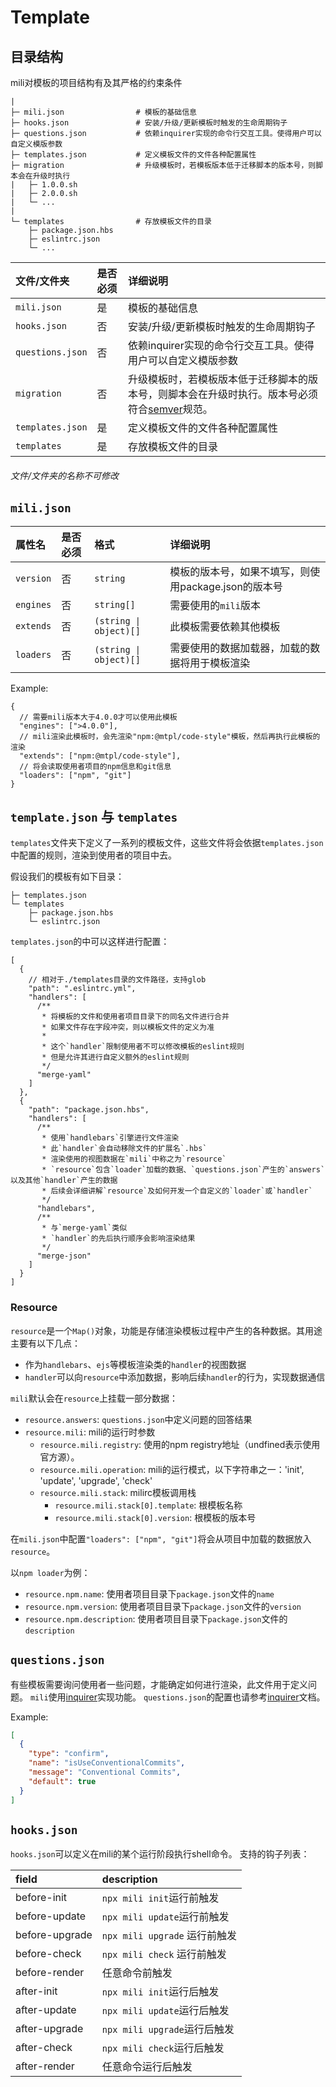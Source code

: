 # Template

## 目录结构

mili对模板的项目结构有及其严格的约束条件


```
|
├─ mili.json                # 模板的基础信息
├─ hooks.json               # 安装/升级/更新模板时触发的生命周期钩子
├─ questions.json           # 依赖inquirer实现的命令行交互工具。使得用户可以自定义模版参数
├─ templates.json           # 定义模板文件的文件各种配置属性
├─ migration                # 升级模板时，若模板版本低于迁移脚本的版本号，则脚本会在升级时执行
|   ├─ 1.0.0.sh
|   ├─ 2.0.0.sh
|   └─ ...
|
└─ templates                # 存放模板文件的目录
    ├─ package.json.hbs
    ├─ eslintrc.json
    └─ ...
```

 文件/文件夹        | 是否必须 | 详细说明
:-----------------|:--------|:--------
 `mili.json`      | 是      | 模板的基础信息
 `hooks.json`     | 否      | 安装/升级/更新模板时触发的生命周期钩子
 `questions.json` | 否      | 依赖inquirer实现的命令行交互工具。使得用户可以自定义模版参数
 `migration`      | 否      | 升级模板时，若模板版本低于迁移脚本的版本号，则脚本会在升级时执行。版本号必须符合[semver](https://semver.org/)规范。
 `templates.json` | 是      | 定义模板文件的文件各种配置属性
 `templates`      | 是      | 存放模板文件的目录

###### 文件/文件夹的名称不可修改


## `mili.json`

 属性名     | 是否必须 | 格式                    | 详细说明
:----------|:-------|:------------------------|:---------
 `version` | 否      | `string`               | 模板的版本号，如果不填写，则使用package.json的版本号
 `engines` | 否      | `string[]`             | 需要使用的`mili`版本
 `extends` | 否      | `(string \| object)[]` | 此模板需要依赖其他模板
 `loaders` | 否      | `(string \| object)[]` | 需要使用的数据加载器，加载的数据将用于模板渲染

Example:

```json5
{
  // 需要mili版本大于4.0.0才可以使用此模板
  "engines": [">4.0.0"],
  // mili渲染此模板时，会先渲染"npm:@mtpl/code-style"模板，然后再执行此模板的渲染
  "extends": ["npm:@mtpl/code-style"],
  // 将会读取使用者项目的npm信息和git信息
  "loaders": ["npm", "git"]
}
```

## `template.json` 与 `templates`

`templates`文件夹下定义了一系列的模板文件，这些文件将会依据`templates.json`中配置的规则，渲染到使用者的项目中去。

假设我们的模板有如下目录：

```
├─ templates.json
└─ templates
    ├─ package.json.hbs
    └─ eslintrc.json
```

`templates.json`的中可以这样进行配置：

```json5
[
  {
    // 相对于./templates目录的文件路径，支持glob
    "path": ".eslintrc.yml",
    "handlers": [
      /**
       * 将模板的文件和使用者项目目录下的同名文件进行合并
       * 如果文件存在字段冲突，则以模板文件的定义为准
       *
       * 这个`handler`限制使用者不可以修改模板的eslint规则
       * 但是允许其进行自定义额外的eslint规则
       */
      "merge-yaml"
    ]
  },
  {
    "path": "package.json.hbs",
    "handlers": [
      /**
       * 使用`handlebars`引擎进行文件渲染
       * 此`handler`会自动移除文件的扩展名`.hbs`
       * 渲染使用的视图数据在`mili`中称之为`resource`
       * `resource`包含`loader`加载的数据、`questions.json`产生的`answers`以及其他`handler`产生的数据
       * 后续会详细讲解`resource`及如何开发一个自定义的`loader`或`handler`
       */
      "handlebars",
      /**
       * 与`merge-yaml`类似
       * `handler`的先后执行顺序会影响渲染结果
       */
      "merge-json"
    ]
  }
]

```

### Resource

`resource`是一个`Map()`对象，功能是存储渲染模板过程中产生的各种数据。其用途主要有以下几点：

* 作为`handlebars`、`ejs`等模板渲染类的`handler`的视图数据
* `handler`可以向`resource`中添加数据，影响后续`handler`的行为，实现数据通信

`mili`默认会在`resource`上挂载一部分数据：

- `resource.answers`: `questions.json`中定义问题的回答结果
- `resource.mili`: mili的运行时参数
  - `resource.mili.registry`: 使用的npm registry地址（undfined表示使用官方源）。
  - `resource.mili.operation`: mili的运行模式，以下字符串之一：'init', 'update', 'upgrade', 'check'
  - `resource.mili.stack`: milirc模板调用栈
    - `resource.mili.stack[0].template`: 根模板名称
    - `resource.mili.stack[0].version`: 根模板的版本号

在`mili.json`中配置`"loaders": ["npm", "git"]`将会从项目中加载的数据放入`resource`。

以`npm loader`为例：

- `resource.npm.name`: 使用者项目目录下`package.json`文件的`name`
- `resource.npm.version`: 使用者项目目录下`package.json`文件的`version`
- `resource.npm.description`: 使用者项目目录下`package.json`文件的`description`

## `questions.json`

有些模板需要询问使用者一些问题，才能确定如何进行渲染，此文件用于定义问题。
`mili`使用[inquirer](https://www.npmjs.com/package/inquirer)实现功能。
`questions.json`的配置也请参考[inquirer](https://www.npmjs.com/package/inquirer)文档。

Example:

```json
[
  {
    "type": "confirm",
    "name": "isUseConventionalCommits",
    "message": "Conventional Commits",
    "default": true
  }
]
```

## `hooks.json`

`hooks.json`可以定义在mili的某个运行阶段执行shell命令。
支持的钩子列表：

 field          | description
:---------------|:-----------------------------
 before-init    | `npx mili init`运行前触发
 before-update  | `npx mili update`运行前触发
 before-upgrade | `npx mili upgrade` 运行前触发
 before-check   | `npx mili check` 运行前触发
 before-render  | 任意命令前触发
 after-init     | `npx mili init`运行后触发
 after-update   | `npx mili update`运行后触发
 after-upgrade  | `npx mili upgrade`运行后触发
 after-check    | `npx mili check`运行后触发
 after-render   | 任意命令运行后触发
